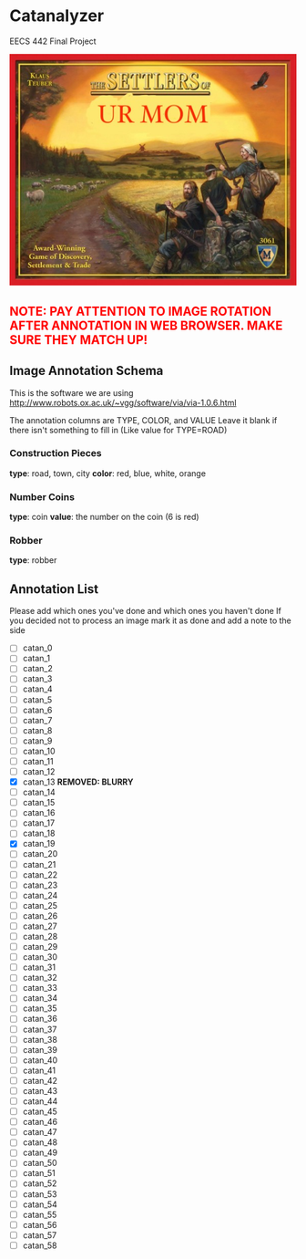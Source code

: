 # Catanalyzer
EECS 442 Final Project

![image](./README_images/settler.jpg)

<h2 style="color:red">NOTE: PAY ATTENTION TO IMAGE ROTATION AFTER ANNOTATION IN WEB BROWSER. MAKE SURE THEY MATCH UP!</h2>

## Image Annotation Schema

This is the software we are using
http://www.robots.ox.ac.uk/~vgg/software/via/via-1.0.6.html

The annotation columns are TYPE, COLOR, and VALUE
Leave it blank if there isn't something to fill in (Like value for TYPE=ROAD)

### Construction Pieces
**type**: road, town, city
**color**: red, blue, white, orange

### Number Coins
**type**: coin
**value**: the number on the coin (6 is red)

### Robber
**type**: robber

## Annotation List
Please add which ones you've done and which ones you haven't done
If you decided not to process an image mark it as done and add a note to the side

- [ ] catan_0
- [ ] catan_1
- [ ] catan_2
- [ ] catan_3
- [ ] catan_4
- [ ] catan_5
- [ ] catan_6
- [ ] catan_7
- [ ] catan_8
- [ ] catan_9
- [ ] catan_10
- [ ] catan_11
- [ ] catan_12
- [X] catan_13 **REMOVED: BLURRY**
- [ ] catan_14
- [ ] catan_15
- [ ] catan_16
- [ ] catan_17
- [ ] catan_18
- [X] catan_19
- [ ] catan_20
- [ ] catan_21
- [ ] catan_22
- [ ] catan_23
- [ ] catan_24
- [ ] catan_25
- [ ] catan_26
- [ ] catan_27
- [ ] catan_28
- [ ] catan_29
- [ ] catan_30
- [ ] catan_31
- [ ] catan_32
- [ ] catan_33
- [ ] catan_34
- [ ] catan_35
- [ ] catan_36
- [ ] catan_37
- [ ] catan_38
- [ ] catan_39
- [ ] catan_40
- [ ] catan_41
- [ ] catan_42
- [ ] catan_43
- [ ] catan_44
- [ ] catan_45
- [ ] catan_46
- [ ] catan_47
- [ ] catan_48
- [ ] catan_49
- [ ] catan_50
- [ ] catan_51
- [ ] catan_52
- [ ] catan_53
- [ ] catan_54
- [ ] catan_55
- [ ] catan_56
- [ ] catan_57
- [ ] catan_58
